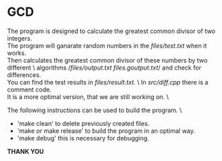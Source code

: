 # GCD

The program is designed to calculate the greatest common divisor of two integers. \
The program will ganarate random numbers in the *files/test.txt* when it works.\
Then calculates the greatest common divisor of these numbers by two different \ algorithms /*files/output.txt  files.goutput.txt*/ and check for differences. \
You can find the test results in *files/result.txt.* \ 
In *src/diff.cpp* there is a comment code. \
It is a more optimal version, that we are still working on. \

The following instructions can be used to build the program. \

- 'make clean'                    to delete previously created files.
- 'make  _or_  make release'      to build the  program  in an optimal way.
- 'make debug'                    this is necessary for debugging.

**THANK YOU** 
